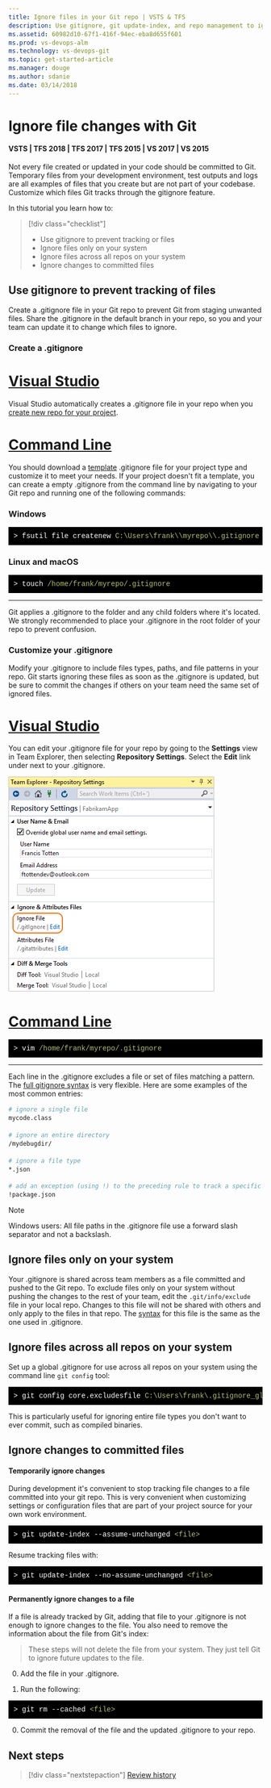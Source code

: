 ```yaml
---
title: Ignore files in your Git repo | VSTS & TFS
description: Use gitignore, git update-index, and repo management to ignore and exclude files from Git version control  
ms.assetid: 60982d10-67f1-416f-94ec-eba8d655f601
ms.prod: vs-devops-alm
ms.technology: vs-devops-git 
ms.topic: get-started-article
ms.manager: douge
ms.author: sdanie
ms.date: 03/14/2018
---
```

[//]: # (monikerRange: '>= tfs-2013')

# Ignore file changes with Git

#### VSTS | TFS 2018 | TFS 2017 | TFS 2015 | VS 2017 | VS 2015

Not every file created or updated in your code should be committed to Git. Temporary files from your development environment, test outputs and logs are all examples
of files that you create but are not part of your codebase. Customize which files Git tracks through the gitignore feature.

In this tutorial you learn how to:

> [!div class="checklist"]
> * Use gitignore to prevent tracking or files
> * Ignore files only on your system
> * Ignore files across all repos on your system
> * Ignore changes to committed files

## Use gitignore to prevent tracking of files

Create a .gitignore file in your Git repo to prevent Git from staging unwanted files. 
Share the .gitignore in the default branch in your repo, so you and your team can update it to change which files to ignore. 

### Create a .gitignore

# [Visual Studio](#tab/visual-studio)

Visual Studio automatically creates a .gitignore file in your repo when you [create new repo for your project](creatingrepo.md).

# [Command Line](#tab/command-line)

You should download a [template](https://github.com/github/gitignore) .gitignore file for your project type and customize it to meet your needs. If your project doesn't fit a template,
you can create a empty .gitignore from the command line by navigating to your Git repo and running one of the following commands:

### Windows

<pre style="color:white;background-color:black;font-family:Consolas,Courier,monospace;padding:10px">
&gt; fsutil file createnew <font color="#b5bd68">C:\Users\frank\\myrepo\\.gitignore</font> 0
</pre>

### Linux and macOS

<pre style="color:white;background-color:black;font-family:Consolas,Courier,monospace;padding:10px">
&gt; touch <font color="#b5bd68">/home/frank/myrepo/.gitignore</font>
</pre>

---

Git applies a .gitignore to the folder and any child folders where it's located. We strongly recommended to place your .gitignore in the root folder of your repo to prevent confusion.

### Customize your .gitignore 

Modify your .gitignore to include files types, paths, and file patterns in your repo. Git starts ignoring these files as soon as the .gitignore is updated, but be sure to 
commit the changes if others on your team need the same set of ignored files.

# [Visual Studio](#tab/visual-studio)

You can edit your .gitignore file for your repo by going to the **Settings** view in Team Explorer, then selecting **Repository Settings**. Select the **Edit** link under next to your .gitignore.

![Find and open your .gitignore file for your repo in Visual Studio](_img/vs_ignore.png)

# [Command Line](#tab/command-line)

<pre style="color:white;background-color:black;font-family:Consolas,Courier,monospace;padding:10px">
&gt; vim <font color="#b5bd68">/home/frank/myrepo/.gitignore</font>
</pre>

---
   
Each line in the .gitignore excludes a file or set of files matching a pattern. The [full gitignore syntax](https://git-scm.com/docs/gitignore) is very flexible. Here are some examples of 
the most common entries:

```bash
# ignore a single file
mycode.class

# ignore an entire directory
/mydebugdir/

# ignore a file type
*.json

# add an exception (using !) to the preceding rule to track a specific file
!package.json
```

> [!NOTE]
> Windows users: All file paths in the .gitignore file use a forward slash separator and not a backslash.

## Ignore files only on your system 

Your .gitignore is shared across team members as a file committed and pushed to the Git repo. To exclude
files only on your system without pushing the changes to the rest of your team, edit the `.git/info/exclude` file in your local repo.
Changes to this file will not be shared with others and only apply to the files in that repo. The [syntax](https://git-scm.com/docs/gitignore) for this file is the 
same as the one used in .gitignore.

## Ignore files across all repos on your system

Set up a global .gitignore for use across all repos on your system using the command line `git config` tool:

<pre style="color:white;background-color:black;font-family:Consolas,Courier,monospace;padding:10px">
&gt; git config core.excludesfile <font color="#b5bd68">C:\Users\frank\.gitignore_global</font>
</pre>

This is particularly useful for ignoring entire file types you don't want to ever commit, such as compiled binaries.

## Ignore changes to committed files

#### Temporarily ignore changes

During development it's convenient to stop tracking file changes to a file committed into your git repo. This is very convenient when 
customizing settings or configuration files that are part of your project source for your own work environment.

<pre style="color:white;background-color:black;font-family:Consolas,Courier,monospace;padding:10px">
&gt; git update-index --assume-unchanged <font color="#b5bd68">&lt;file&gt;</font>
</pre>

Resume tracking files with:

<pre style="color:white;background-color:black;font-family:Consolas,Courier,monospace;padding:10px">
&gt; git update-index --no-assume-unchanged <font color="#b5bd68">&lt;file&gt;</font>
</pre>

#### Permanently ignore changes to a file

If a file is already tracked by Git, adding that file to your .gitignore is not enough to ignore changes to the file. You also need to 
remove the information about the file from Git's index:

> These steps will not delete the file from your system. They just tell Git to ignore future updates to the file.

0. Add the file in your .gitignore. 

0. Run the following:
<pre style="color:white;background-color:black;font-family:Consolas,Courier,monospace;padding:10px">
&gt; git rm --cached <font color="#b5bd68">&lt;file&gt;</font>
</pre>

0. Commit the removal of the file and the updated .gitignore to your repo. 

## Next steps

> [!div class="nextstepaction"]
> [Review history](history.md)

